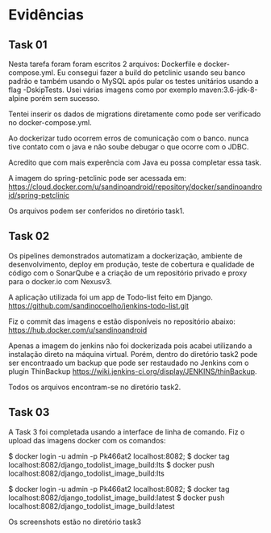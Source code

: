 # Evidências

## Task 01

Nesta tarefa foram foram escritos 2 arquivos: Dockerfile e docker-compose.yml.
Eu consegui fazer a build do petclinic usando seu banco padrão e também usando o MySQL após pular os testes unitários usando a flag -DskipTests.
Usei várias imagens como por exemplo maven:3.6-jdk-8-alpine porém sem sucesso.

Tentei inserir os dados de migrations diretamente como pode ser verificado no docker-compose.yml.

Ao dockerizar tudo ocorrem erros de comunicação com o banco. nunca tive contato com o java e não soube debugar o que ocorre com o JDBC.

Acredito que com mais experência com Java eu possa completar essa task.

A imagem do spring-petclinic pode ser acessada em:
https://cloud.docker.com/u/sandinoandroid/repository/docker/sandinoandroid/spring-petclinic

Os arquivos podem ser conferidos no diretório task1.


## Task 02

Os pipelines demonstrados automatizam a dockerização, ambiente de desenvolvimento, deploy em produção, teste de cobertura e qualidade de código com o SonarQube e a criação de um repositório privado e proxy para o docker.io com Nexusv3.

A aplicação utilizada foi um app de Todo-list feito em Django.
https://github.com/sandinocoelho/jenkins-todo-list.git


Fiz o commit das imagens e estão disponíveis no repositório abaixo:
https://hub.docker.com/u/sandinoandroid

Apenas a imagem do jenkins não foi dockerizada pois acabei utilizando a instalação direto na máquina virtual. Porém, dentro do diretório task2 pode ser encontraado um backup que pode ser restaudado no Jenkins com o plugin ThinBackup https://wiki.jenkins-ci.org/display/JENKINS/thinBackup.

Todos os arquivos encontram-se no diretório task2.


## Task 03

A Task 3 foi completada usando a interface de linha de comando. Fiz o upload das imagens docker com os comandos:

$ docker login -u admin -p Pk466at2 localhost:8082;
$ docker tag localhost:8082/django_todolist_image_build:lts
$ docker push localhost:8082/django_todolist_image_build:lts

$ docker login -u admin -p Pk466at2 localhost:8082;
$ docker tag localhost:8082/django_todolist_image_build:latest
$ docker push localhost:8082/django_todolist_image_build:latest

Os screenshots estão no diretório task3
